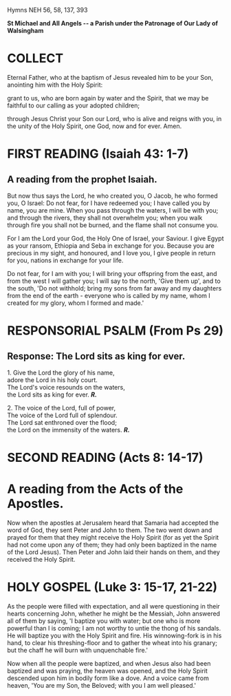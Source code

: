 Hymns NEH 56, 58, 137, 393

**St Michael and All Angels -- a Parish under the Patronage of Our Lady
of Walsingham**

# COLLECT

Eternal Father, who at the baptism of Jesus revealed him to be your Son,
anointing him with the Holy Spirit:

grant to us, who are born again by water and the Spirit, that we may be
faithful to our calling as your adopted children;

through Jesus Christ your Son our Lord, who is alive and reigns with
you, in the unity of the Holy Spirit, one God, now and for ever. Amen.

# FIRST READING (Isaiah 43: 1-7)

## A reading from the prophet Isaiah.

But now thus says the Lord, he who created you, O Jacob, he who formed
you, O Israel: Do not fear, for I have redeemed you; I have called you
by name, you are mine. When you pass through the waters, I will be with
you; and through the rivers, they shall not overwhelm you; when you walk
through fire you shall not be burned, and the flame shall not
consume you.

For I am the Lord your God, the Holy One of Israel, your Saviour. I give
Egypt as your ransom, Ethiopia and Seba in exchange for you. Because you
are precious in my sight, and honoured, and I love you, I give people in
return for you, nations in exchange for your life.

Do not fear, for I am with you; I will bring your offspring from the
east, and from the west I will gather you; I will say to the north,
'Give them up', and to the south, 'Do not withhold; bring my sons from
far away and my daughters from the end of the earth - everyone who is
called by my name, whom I created for my glory, whom I formed and made.'

# RESPONSORIAL PSALM (From Ps 29)

## Response: The Lord sits as king for ever.

1\. Give the Lord the glory of his name,\
adore the Lord in his holy court.\
The Lord's voice resounds on the waters,\
the Lord sits as king for ever. ***R.***

2\. The voice of the Lord, full of power,\
The voice of the Lord full of splendour.\
The Lord sat enthroned over the flood;\
the Lord on the immensity of the waters. ***R.***

# SECOND READING (Acts 8: 14-17)

# A reading from the Acts of the Apostles.

Now when the apostles at Jerusalem heard that Samaria had accepted the
word of God, they sent Peter and John to them. The two went down and
prayed for them that they might receive the Holy Spirit (for as yet the
Spirit had not come upon any of them; they had only been baptized in the
name of the Lord Jesus). Then Peter and John laid their hands on them,
and they received the Holy Spirit.

# HOLY GOSPEL (Luke 3: 15-17, 21-22)

As the people were filled with expectation, and all were questioning in
their hearts concerning John, whether he might be the Messiah, John
answered all of them by saying, 'I baptize you with water; but one who
is more powerful than I is coming; I am not worthy to untie the thong of
his sandals. He will baptize you with the Holy Spirit and fire. His
winnowing-fork is in his hand, to clear his threshing-floor and to
gather the wheat into his granary; but the chaff he will burn with
unquenchable fire.'

Now when all the people were baptized, and when Jesus also had been
baptized and was praying, the heaven was opened, and the Holy Spirit
descended upon him in bodily form like a dove. And a voice came from
heaven, 'You are my Son, the Beloved; with you I am well pleased.'

